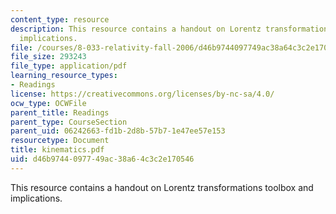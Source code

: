 ```yaml
---
content_type: resource
description: This resource contains a handout on Lorentz transformations toolbox and
  implications.
file: /courses/8-033-relativity-fall-2006/d46b9744097749ac38a64c3c2e170546_kinematics.pdf
file_size: 293243
file_type: application/pdf
learning_resource_types:
- Readings
license: https://creativecommons.org/licenses/by-nc-sa/4.0/
ocw_type: OCWFile
parent_title: Readings
parent_type: CourseSection
parent_uid: 06242663-fd1b-2d8b-57b7-1e47ee57e153
resourcetype: Document
title: kinematics.pdf
uid: d46b9744-0977-49ac-38a6-4c3c2e170546
---
```

This resource contains a handout on Lorentz transformations toolbox and implications.